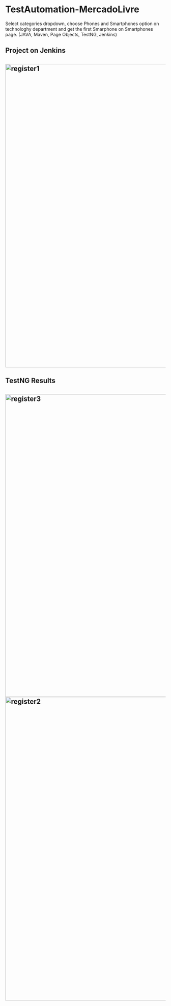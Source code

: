 # TestAutomation-MercadoLivre
Select categories dropdown, choose Phones and Smartphones option on technologhy department and get the first Smarphone on Smartphones page. (JAVA, Maven, Page Objects, TestNG, Jenkins)

<h2>Project on Jenkins<h2>
  
<img width="949" alt="register1" src="https://user-images.githubusercontent.com/53864826/94498821-8076e400-01d1-11eb-8659-7955b65f72f9.png">

<h2>TestNG Results<h2>
<img width="947" alt="register3" src="https://user-images.githubusercontent.com/53864826/94499043-0dba3880-01d2-11eb-8416-793e978e3b83.png">
<img width="950" alt="register2" src="https://user-images.githubusercontent.com/53864826/94499209-7e615500-01d2-11eb-865e-e2a743f5b4c3.png">

